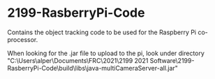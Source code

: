 # 2199-RasberryPi-Code
Contains the object tracking code to be used for the Raspberry Pi co-processor.

When looking for the .jar file to upload to the pi, look under directory "C:\Users\alper\Documents\FRC\2021\2199 2021 Software\2199-RasberryPi-Code\build\libs\java-multiCameraServer-all.jar"
